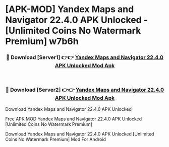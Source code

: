 # [APK-MOD] Yandex Maps and Navigator 22.4.0 APK Unlocked - [Unlimited Coins No Watermark Premium] w7b6h



<div align="center">
<h3>🔴 Download [Server1] 👉👉 <a href="https://momento.my/?title=Yandex_Maps_and_Navigator_22.4.0_APK_Unlocked">Yandex Maps and Navigator 22.4.0 APK Unlocked Mod Apk</a></h3><br>

<h3>🔴 Download [Server2] 👉👉 <a href="https://momento.my/?title=Yandex_Maps_and_Navigator_22.4.0_APK_Unlocked">Yandex Maps and Navigator 22.4.0 APK Unlocked Mod Apk</a></h3>
</div>



Download Yandex Maps and Navigator 22.4.0 APK Unlocked 

Free APK MOD Yandex Maps and Navigator 22.4.0 APK Unlocked [Unlimited Coins No Watermark Premium]

Download Yandex Maps and Navigator 22.4.0 APK Unlocked [Unlimited Coins No Watermark Premium] Mod For Android
